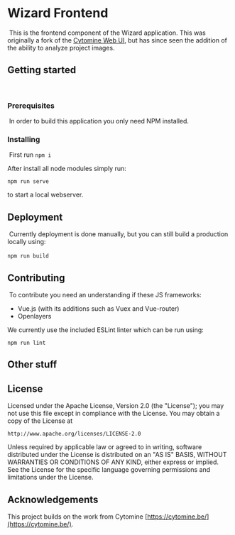 # Wizard Frontend
​
This is the frontend component of the Wizard application. This was originally a fork of the [Cytomine Web UI](https://github.com/cytomine/Cytomine-Web-UI), but has since seen the addition of the ability to analyze project images.
​
## Getting started
​
### Prerequisites
​
In order to build this application you only need NPM installed.
​
### Installing
​
First run ```npm i```

After install all node modules simply run:

```npm run serve```

to start a local webserver.
​
## Deployment
​
Currently deployment is done manually, but you can still build a production locally using:

```npm run build```
​
## Contributing
​
​To contribute you need an understanding if these JS frameworks:

- Vue.js (with its additions such as Vuex and Vue-router)
- Openlayers

We currently use the included ESLint linter which can be run using:

```npm run lint```


## Other stuff

## License

Licensed under the Apache License, Version 2.0 (the "License");
you may not use this file except in compliance with the License.
You may obtain a copy of the License at

    http://www.apache.org/licenses/LICENSE-2.0

Unless required by applicable law or agreed to in writing, software
distributed under the License is distributed on an "AS IS" BASIS,
WITHOUT WARRANTIES OR CONDITIONS OF ANY KIND, either express or implied.
See the License for the specific language governing permissions and
limitations under the License.
​
## Acknowledgements

This project builds on the work from Cytomine [https://cytomine.be/](https://cytomine.be/).
